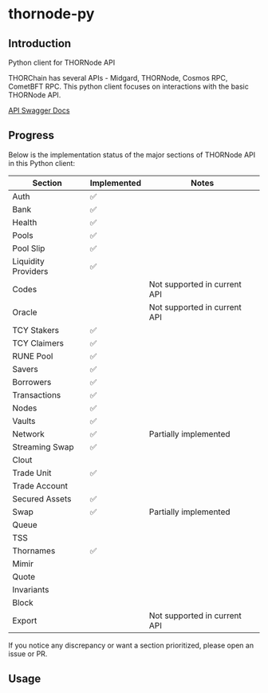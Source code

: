 # thornode-py

## Introduction
Python client for THORNode API

THORChain has several APIs - Midgard, THORNode, Cosmos RPC, CometBFT RPC. This python client focuses on interactions with the basic THORNode API.

[API Swagger Docs](https://thornode.ninerealms.com/thorchain/doc)

## Progress

Below is the implementation status of the major sections of THORNode API in this Python client:

| Section             | Implemented | Notes                        |
|---------------------|-------------|------------------------------|
| Auth                | ✅           |                              |
| Bank                | ✅           |                              |
| Health              | ✅           |                              |
| Pools               | ✅           |                              |
| Pool Slip           | ✅           |                              |
| Liquidity Providers | ✅          |                              |
| Codes               |             | Not supported in current API |
| Oracle              |             | Not supported in current API |
| TCY Stakers         | ✅          |                              |
| TCY Claimers        | ✅          |                              |
| RUNE Pool           | ✅          |                              |
| Savers              | ✅          |                              |
| Borrowers           | ✅          |                              |
| Transactions        | ✅          |                              |
| Nodes               | ✅          |                              |
| Vaults              | ✅          |                              |
| Network             | ✅          | Partially implemented        |
| Streaming Swap      | ✅          |                              |
| Clout               |             |                              |
| Trade Unit          | ✅          |                              |
| Trade Account       |             |                              |
| Secured Assets      | ✅          |                              |
| Swap                | ✅          | Partially implemented        |
| Queue               |             |                              |
| TSS                 |             |                              |
| Thornames           | ✅           |                              |
| Mimir               |             |                              |
| Quote               |             |                              |
| Invariants          |             |                              |
| Block               |             |                              |
| Export              |             | Not supported in current API |

If you notice any discrepancy or want a section prioritized, please open an issue or PR.

## Usage